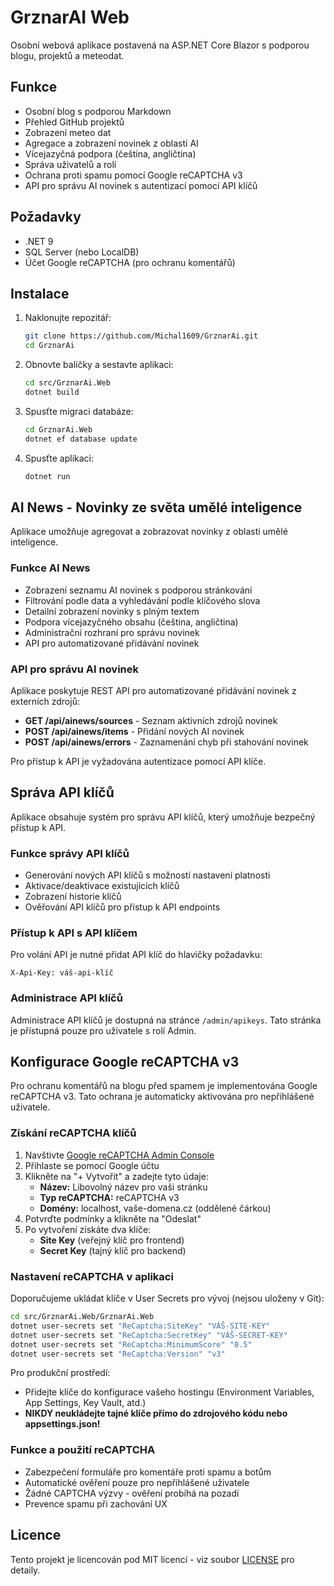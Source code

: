 # GrznarAI Web

Osobní webová aplikace postavená na ASP.NET Core Blazor s podporou blogu, projektů a meteodat.

## Funkce

- Osobní blog s podporou Markdown
- Přehled GitHub projektů
- Zobrazení meteo dat
- Agregace a zobrazení novinek z oblasti AI
- Vícejazyčná podpora (čeština, angličtina)
- Správa uživatelů a rolí
- Ochrana proti spamu pomocí Google reCAPTCHA v3
- API pro správu AI novinek s autentizací pomocí API klíčů

## Požadavky

- .NET 9
- SQL Server (nebo LocalDB)
- Účet Google reCAPTCHA (pro ochranu komentářů)

## Instalace

1. Naklonujte repozitář:
   ```bash
   git clone https://github.com/Michal1609/GrznarAi.git
   cd GrznarAi
   ```

2. Obnovte balíčky a sestavte aplikaci:
   ```bash
   cd src/GrznarAi.Web
   dotnet build
   ```

3. Spusťte migraci databáze:
   ```bash
   cd GrznarAi.Web
   dotnet ef database update
   ```

4. Spusťte aplikaci:
   ```bash
   dotnet run
   ```

## AI News - Novinky ze světa umělé inteligence

Aplikace umožňuje agregovat a zobrazovat novinky z oblasti umělé inteligence. 

### Funkce AI News

- Zobrazení seznamu AI novinek s podporou stránkování
- Filtrování podle data a vyhledávání podle klíčového slova
- Detailní zobrazení novinky s plným textem
- Podpora vícejazyčného obsahu (čeština, angličtina)
- Administrační rozhraní pro správu novinek
- API pro automatizované přidávání novinek

### API pro správu AI novinek

Aplikace poskytuje REST API pro automatizované přidávání novinek z externích zdrojů:

- **GET /api/ainews/sources** - Seznam aktivních zdrojů novinek
- **POST /api/ainews/items** - Přidání nových AI novinek
- **POST /api/ainews/errors** - Zaznamenání chyb při stahování novinek

Pro přístup k API je vyžadována autentizace pomocí API klíče.

## Správa API klíčů

Aplikace obsahuje systém pro správu API klíčů, který umožňuje bezpečný přístup k API.

### Funkce správy API klíčů

- Generování nových API klíčů s možností nastavení platnosti
- Aktivace/deaktivace existujících klíčů
- Zobrazení historie klíčů
- Ověřování API klíčů pro přístup k API endpoints

### Přístup k API s API klíčem

Pro volání API je nutné přidat API klíč do hlavičky požadavku:

```
X-Api-Key: váš-api-klíč
```

### Administrace API klíčů

Administrace API klíčů je dostupná na stránce `/admin/apikeys`. Tato stránka je přístupná pouze pro uživatele s rolí Admin.

## Konfigurace Google reCAPTCHA v3

Pro ochranu komentářů na blogu před spamem je implementována Google reCAPTCHA v3. Tato ochrana je automaticky aktivována pro nepřihlášené uživatele.

### Získání reCAPTCHA klíčů

1. Navštivte [Google reCAPTCHA Admin Console](https://www.google.com/recaptcha/admin)
2. Přihlaste se pomocí Google účtu
3. Klikněte na "+ Vytvořit" a zadejte tyto údaje:
   - **Název:** Libovolný název pro vaši stránku
   - **Typ reCAPTCHA:** reCAPTCHA v3
   - **Domény:** localhost, vaše-domena.cz (oddělené čárkou)
4. Potvrďte podmínky a klikněte na "Odeslat"
5. Po vytvoření získáte dva klíče:
   - **Site Key** (veřejný klíč pro frontend)
   - **Secret Key** (tajný klíč pro backend)

### Nastavení reCAPTCHA v aplikaci

Doporučujeme ukládat klíče v User Secrets pro vývoj (nejsou uloženy v Git):

```bash
cd src/GrznarAi.Web/GrznarAi.Web
dotnet user-secrets set "ReCaptcha:SiteKey" "VÁŠ-SITE-KEY"
dotnet user-secrets set "ReCaptcha:SecretKey" "VÁŠ-SECRET-KEY"
dotnet user-secrets set "ReCaptcha:MinimumScore" "0.5"
dotnet user-secrets set "ReCaptcha:Version" "v3"
```

Pro produkční prostředí:
- Přidejte klíče do konfigurace vašeho hostingu (Environment Variables, App Settings, Key Vault, atd.)
- **NIKDY neukládejte tajné klíče přímo do zdrojového kódu nebo appsettings.json!**

### Funkce a použití reCAPTCHA

- Zabezpečení formuláře pro komentáře proti spamu a botům
- Automatické ověření pouze pro nepřihlášené uživatele
- Žádné CAPTCHA výzvy - ověření probíhá na pozadí
- Prevence spamu při zachování UX

## Licence

Tento projekt je licencován pod MIT licencí - viz soubor [LICENSE](LICENSE) pro detaily. 